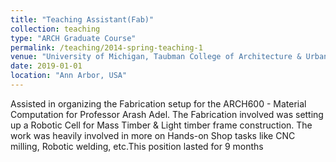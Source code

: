 ```yaml
---
title: "Teaching Assistant(Fab)"
collection: teaching
type: "ARCH Graduate Course"
permalink: /teaching/2014-spring-teaching-1
venue: "University of Michigan, Taubman College of Architecture & Urban Planning"
date: 2019-01-01
location: "Ann Arbor, USA"
---
```


Assisted in organizing the Fabrication setup for the ARCH600 - Material Computation for 
Professor Arash Adel. The Fabrication involved was setting up a Robotic Cell for Mass Timber
& Light timber frame construction. The work was heavily involved in more on Hands-on Shop tasks
like CNC milling, Robotic welding, etc.This position lasted for 9 months

<!-- Heading 1
====== -->
